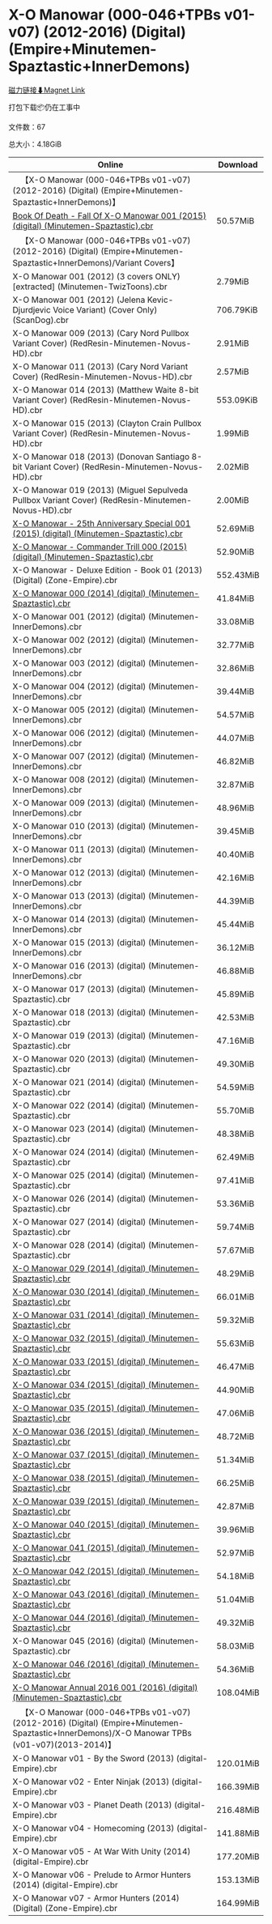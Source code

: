 # X-O Manowar (000-046+TPBs v01-v07) (2012-2016) (Digital) (Empire+Minutemen-Spaztastic+InnerDemons)

[磁力链接⬇Magnet Link](magnet:?xt=urn:btih:d3e095af54e2cc4f5ca4697ed2fbb8b25dc67741&dn=X-O%20Manowar%20%28000-046%2BTPBs%20v01-v07%29%20%282012-2016%29%20%28Digital%29%20%28Empire%2BMinutemen-Spaztastic%2BInnerDemons%29)

打包下载📦仍在工事中

文件数：67

总大小：4.18GiB

Online | Download
--- | ---
&emsp;【X-O Manowar (000-046+TPBs v01-v07) (2012-2016) (Digital) (Empire+Minutemen-Spaztastic+InnerDemons)】 | 
[Book Of Death - Fall Of X-O Manowar 001 (2015) (digital) (Minutemen-Spaztastic).cbr](https://github.com/alicewish/markdown/blob/master/comic/Book-Of-Death-Fall-Of-X-O-Manowar-001-2015-digital-Minutemen-Spaztastic-cbr.md) | 50.57MiB
&emsp;【X-O Manowar (000-046+TPBs v01-v07) (2012-2016) (Digital) (Empire+Minutemen-Spaztastic+InnerDemons)/Variant Covers】 | 
X-O Manowar 001 (2012) (3 covers ONLY) \[extracted\] (Minutemen-TwizToons).cbr | 2.79MiB
X-O Manowar 001 (2012) (Jelena Kevic-Djurdjevic Voice Variant) (Cover Only) (ScanDog).cbr | 706.79KiB
X-O Manowar 009 (2013) (Cary Nord Pullbox Variant Cover) (RedResin-Minutemen-Novus-HD).cbr | 2.91MiB
X-O Manowar 011 (2013) (Cary Nord Variant Cover) (RedResin-Minutemen-Novus-HD).cbr | 2.57MiB
X-O Manowar 014 (2013) (Matthew Waite 8-bit Variant Cover) (RedResin-Minutemen-Novus-HD).cbr | 553.09KiB
X-O Manowar 015 (2013) (Clayton Crain Pullbox Variant Cover) (RedResin-Minutemen-Novus-HD).cbr | 1.99MiB
X-O Manowar 018 (2013) (Donovan Santiago 8-bit Variant Cover) (RedResin-Minutemen-Novus-HD).cbr | 2.02MiB
X-O Manowar 019 (2013) (Miguel Sepulveda Pullbox Variant Cover) (RedResin-Minutemen-Novus-HD).cbr | 2.00MiB
[X-O Manowar - 25th Anniversary Special 001 (2015) (digital) (Minutemen-Spaztastic).cbr](https://github.com/alicewish/markdown/blob/master/comic/X-O-Manowar-25th-Anniversary-Special-001-2015-digital-Minutemen-Spaztastic-cbr.md) | 52.69MiB
[X-O Manowar - Commander Trill 000 (2015) (digital) (Minutemen-Spaztastic).cbr](https://github.com/alicewish/markdown/blob/master/comic/X-O-Manowar-Commander-Trill-000-2015-digital-Minutemen-Spaztastic-cbr.md) | 52.90MiB
X-O Manowar - Deluxe Edition - Book 01 (2013) (Digital) (Zone-Empire).cbr | 552.43MiB
[X-O Manowar 000 (2014) (digital) (Minutemen-Spaztastic).cbr](https://github.com/alicewish/markdown/blob/master/comic/X-O-Manowar-000-2014-digital-Minutemen-Spaztastic-cbr.md) | 41.84MiB
X-O Manowar 001 (2012) (digital) (Minutemen-InnerDemons).cbr | 33.08MiB
X-O Manowar 002 (2012) (digital) (Minutemen-InnerDemons).cbr | 32.77MiB
X-O Manowar 003 (2012) (digital) (Minutemen-InnerDemons).cbr | 32.86MiB
X-O Manowar 004 (2012) (digital) (Minutemen-InnerDemons).cbr | 39.44MiB
X-O Manowar 005 (2012) (digital) (Minutemen-InnerDemons).cbr | 54.57MiB
X-O Manowar 006 (2012) (digital) (Minutemen-InnerDemons).cbr | 44.07MiB
X-O Manowar 007 (2012) (digital) (Minutemen-InnerDemons).cbr | 46.82MiB
X-O Manowar 008 (2012) (digital) (Minutemen-InnerDemons).cbr | 32.87MiB
X-O Manowar 009 (2013) (digital) (Minutemen-InnerDemons).cbr | 48.96MiB
X-O Manowar 010 (2013) (digital) (Minutemen-InnerDemons).cbr | 39.45MiB
X-O Manowar 011 (2013) (digital) (Minutemen-InnerDemons).cbr | 40.40MiB
X-O Manowar 012 (2013) (digital) (Minutemen-InnerDemons).cbr | 42.16MiB
X-O Manowar 013 (2013) (digital) (Minutemen-InnerDemons).cbr | 44.39MiB
X-O Manowar 014 (2013) (digital) (Minutemen-InnerDemons).cbr | 45.44MiB
X-O Manowar 015 (2013) (digital) (Minutemen-InnerDemons).cbr | 36.12MiB
X-O Manowar 016 (2013) (digital) (Minutemen-InnerDemons).cbr | 46.88MiB
X-O Manowar 017 (2013) (digital) (Minutemen-Spaztastic).cbr | 45.89MiB
X-O Manowar 018 (2013) (digital) (Minutemen-Spaztastic).cbr | 42.53MiB
X-O Manowar 019 (2013) (digital) (Minutemen-Spaztastic).cbr | 47.16MiB
X-O Manowar 020 (2013) (digital) (Minutemen-Spaztastic).cbr | 49.30MiB
X-O Manowar 021 (2014) (digital) (Minutemen-Spaztastic).cbr | 54.59MiB
X-O Manowar 022 (2014) (digital) (Minutemen-Spaztastic).cbr | 55.70MiB
X-O Manowar 023 (2014) (digital) (Minutemen-Spaztastic).cbr | 48.38MiB
X-O Manowar 024 (2014) (digital) (Minutemen-Spaztastic).cbr | 62.49MiB
X-O Manowar 025 (2014) (digital) (Minutemen-Spaztastic).cbr | 97.41MiB
X-O Manowar 026 (2014) (digital) (Minutemen-Spaztastic).cbr | 53.36MiB
X-O Manowar 027 (2014) (digital) (Minutemen-Spaztastic).cbr | 59.74MiB
X-O Manowar 028 (2014) (digital) (Minutemen-Spaztastic).cbr | 57.67MiB
[X-O Manowar 029 (2014) (digital) (Minutemen-Spaztastic).cbr](https://github.com/alicewish/markdown/blob/master/comic/X-O-Manowar-029-2014-digital-Minutemen-Spaztastic-cbr.md) | 48.29MiB
[X-O Manowar 030 (2014) (digital) (Minutemen-Spaztastic).cbr](https://github.com/alicewish/markdown/blob/master/comic/X-O-Manowar-030-2014-digital-Minutemen-Spaztastic-cbr.md) | 66.01MiB
[X-O Manowar 031 (2014) (digital) (Minutemen-Spaztastic).cbr](https://github.com/alicewish/markdown/blob/master/comic/X-O-Manowar-031-2014-digital-Minutemen-Spaztastic-cbr.md) | 59.32MiB
[X-O Manowar 032 (2015) (digital) (Minutemen-Spaztastic).cbr](https://github.com/alicewish/markdown/blob/master/comic/X-O-Manowar-032-2015-digital-Minutemen-Spaztastic-cbr.md) | 55.63MiB
[X-O Manowar 033 (2015) (digital) (Minutemen-Spaztastic).cbr](https://github.com/alicewish/markdown/blob/master/comic/X-O-Manowar-033-2015-digital-Minutemen-Spaztastic-cbr.md) | 46.47MiB
[X-O Manowar 034 (2015) (digital) (Minutemen-Spaztastic).cbr](https://github.com/alicewish/markdown/blob/master/comic/X-O-Manowar-034-2015-digital-Minutemen-Spaztastic-cbr.md) | 44.90MiB
[X-O Manowar 035 (2015) (digital) (Minutemen-Spaztastic).cbr](https://github.com/alicewish/markdown/blob/master/comic/X-O-Manowar-035-2015-digital-Minutemen-Spaztastic-cbr.md) | 47.06MiB
[X-O Manowar 036 (2015) (digital) (Minutemen-Spaztastic).cbr](https://github.com/alicewish/markdown/blob/master/comic/X-O-Manowar-036-2015-digital-Minutemen-Spaztastic-cbr.md) | 48.72MiB
[X-O Manowar 037 (2015) (digital) (Minutemen-Spaztastic).cbr](https://github.com/alicewish/markdown/blob/master/comic/X-O-Manowar-037-2015-digital-Minutemen-Spaztastic-cbr.md) | 51.34MiB
[X-O Manowar 038 (2015) (digital) (Minutemen-Spaztastic).cbr](https://github.com/alicewish/markdown/blob/master/comic/X-O-Manowar-038-2015-digital-Minutemen-Spaztastic-cbr.md) | 66.25MiB
[X-O Manowar 039 (2015) (digital) (Minutemen-Spaztastic).cbr](https://github.com/alicewish/markdown/blob/master/comic/X-O-Manowar-039-2015-digital-Minutemen-Spaztastic-cbr.md) | 42.87MiB
[X-O Manowar 040 (2015) (digital) (Minutemen-Spaztastic).cbr](https://github.com/alicewish/markdown/blob/master/comic/X-O-Manowar-040-2015-digital-Minutemen-Spaztastic-cbr.md) | 39.96MiB
[X-O Manowar 041 (2015) (digital) (Minutemen-Spaztastic).cbr](https://github.com/alicewish/markdown/blob/master/comic/X-O-Manowar-041-2015-digital-Minutemen-Spaztastic-cbr.md) | 52.97MiB
[X-O Manowar 042 (2015) (digital) (Minutemen-Spaztastic).cbr](https://github.com/alicewish/markdown/blob/master/comic/X-O-Manowar-042-2015-digital-Minutemen-Spaztastic-cbr.md) | 54.18MiB
[X-O Manowar 043 (2016) (digital) (Minutemen-Spaztastic).cbr](https://github.com/alicewish/markdown/blob/master/comic/X-O-Manowar-043-2016-digital-Minutemen-Spaztastic-cbr.md) | 51.04MiB
[X-O Manowar 044 (2016) (digital) (Minutemen-Spaztastic).cbr](https://github.com/alicewish/markdown/blob/master/comic/X-O-Manowar-044-2016-digital-Minutemen-Spaztastic-cbr.md) | 49.32MiB
X-O Manowar 045 (2016) (digital) (Minutemen-Spaztastic).cbr | 58.03MiB
[X-O Manowar 046 (2016) (digital) (Minutemen-Spaztastic).cbr](https://github.com/alicewish/markdown/blob/master/comic/X-O-Manowar-046-2016-digital-Minutemen-Spaztastic-cbr.md) | 54.36MiB
[X-O Manowar Annual 2016 001 (2016) (digital) (Minutemen-Spaztastic).cbr](https://github.com/alicewish/markdown/blob/master/comic/X-O-Manowar-Annual-2016-001-2016-digital-Minutemen-Spaztastic-cbr.md) | 108.04MiB
&emsp;【X-O Manowar (000-046+TPBs v01-v07) (2012-2016) (Digital) (Empire+Minutemen-Spaztastic+InnerDemons)/X-O Manowar TPBs (v01-v07)(2013-2014)】 | 
X-O Manowar v01 - By the Sword (2013) (digital-Empire).cbr | 120.01MiB
X-O Manowar v02 - Enter Ninjak (2013) (digital-Empire).cbr | 166.39MiB
X-O Manowar v03 - Planet Death (2013) (digital-Empire).cbr | 216.48MiB
X-O Manowar v04 - Homecoming (2013) (digital-Empire).cbr | 141.88MiB
X-O Manowar v05 - At War With Unity (2014) (digital-Empire).cbr | 177.20MiB
X-O Manowar v06 - Prelude to Armor Hunters (2014) (digital-Empire).cbr | 153.13MiB
X-O Manowar v07 - Armor Hunters (2014) (Digital) (Zone-Empire).cbr | 164.99MiB